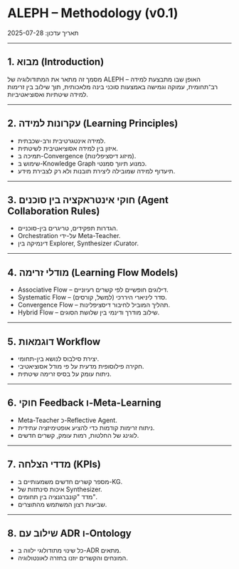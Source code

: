 # ALEPH – Methodology (v0.1)
תאריך עדכון: 2025-07-28

---

## 1. מבוא (Introduction)
מסמך זה מתאר את המתודולוגיה של ALEPH – האופן שבו מתבצעת למידה רב־תחומית, עמוקה וגמישה באמצעות סוכני בינה מלאכותית, תוך שילוב בין זרימות למידה שיטתיות ואסוציאטיביות.

---

## 2. עקרונות למידה (Learning Principles)
- למידה אינטגרטיבית ורב-שכבתית.
- איזון בין למידה אסוציאטיבית לשיטתית.
- תמיכה ב-Convergence (מיזוג דיסציפלינות).
- שימוש ב-Knowledge Graph כמנוע תיווך סמנטי.
- תיעדוף למידה שמובילה ליצירת תובנות ולא רק לצבירת מידע.

---

## 3. חוקי אינטראקציה בין סוכנים (Agent Collaboration Rules)
- הגדרות תפקידים, טריגרים בין-סוכניים.
- Orchestration על-ידי Meta-Teacher.
- דינמיקה בין Explorer, Synthesizer וCurator.

---

## 4. מודלי זרימה (Learning Flow Models)
- Associative Flow – דילוגים חופשיים לפי קשרים רעיוניים.
- Systematic Flow – סדר ליניארי היררכי (למשל, קורסים).
- Convergence Flow – תהליך המוביל לחיבור דיסציפלינות.
- Hybrid Flow – שילוב מודרך ודינמי בין שלושת הסוגים.

---

## 5. דוגמאות Workflow
- יצירת סילבוס לנושא בין-תחומי.
- חקירה פילוסופית מדעית על פי מודל אסוציאטיבי.
- ניתוח עומק על בסיס זרימה שיטתית.

---

## 6. חוקי Feedback ו-Meta-Learning
- Meta-Teacher כ-Reflective Agent.
- ניתוח זרימות קודמות כדי להציע אופטימיזציה עתידית.
- לוגינג של החלטות, רמות עומק, קשרים חדשים.

---

## 7. מדדי הצלחה (KPIs)
- מספר קשרים חדשים משמעותיים ב-KG.
- איכות סינתזות של Synthesizer.
- מדד "קונברגנציה בין תחומים".
- שביעות רצון המשתמש מהתוצרים.

---

## 8. שילוב עם ADR ו-Ontology
- כל שינוי מתודולוגי ילווה ב-ADR מתאים.
- המונחים והקשרים יוזנו בחזרה לאונטולוגיה.
